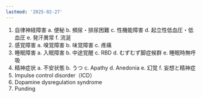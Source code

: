 ```yaml
---
lastmod: '2025-02-27'
---
```

1. 自律神経障害
	a. 便秘
	b. 頻尿・排尿困難
	c. 性機能障害
	d. 起立性低血圧・低血圧
	e. 発汗異常
	f. 流涎
2. 感覚障害
	a. 嗅覚障害
	b. 味覚障害
	c. 疼痛
3. 睡眠障害
	a. 入眠障害
	b. 中途覚醒
	c. RBD
	d. むずむず脚症候群
	e. 睡眠時無呼吸
4. 精神症状
	a. 不安状態
	b. うつ
	c. Apathy
	d. Anedonia
	e. 幻覚
	f. 妄想と精神症
5. Impulse control disorder（ICD）
6. Dopamine dysregulation syndrome
7. Punding
